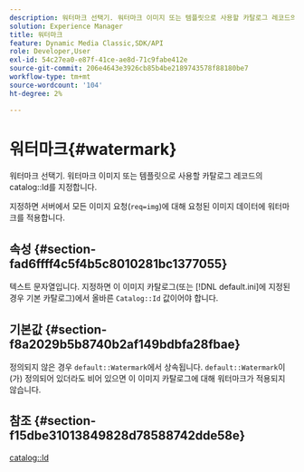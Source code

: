 ```yaml
---
description: 워터마크 선택기. 워터마크 이미지 또는 템플릿으로 사용할 카탈로그 레코드의 카탈로그 ID를 지정합니다.
solution: Experience Manager
title: 워터마크
feature: Dynamic Media Classic,SDK/API
role: Developer,User
exl-id: 54c27ea0-e87f-41ce-ae8d-71c9fabe412e
source-git-commit: 206e4643e3926cb85b4be2189743578f88180be7
workflow-type: tm+mt
source-wordcount: '104'
ht-degree: 2%

---
```


# 워터마크{#watermark}

워터마크 선택기. 워터마크 이미지 또는 템플릿으로 사용할 카탈로그 레코드의 catalog::Id를 지정합니다.

지정하면 서버에서 모든 이미지 요청(`req=img`)에 대해 요청된 이미지 데이터에 워터마크를 적용합니다.

## 속성 {#section-fad6ffff4c5f4b5c8010281bc1377055}

텍스트 문자열입니다. 지정하면 이 이미지 카탈로그(또는 [!DNL default.ini]에 지정된 경우 기본 카탈로그)에서 올바른 `Catalog::Id` 값이어야 합니다.

## 기본값 {#section-f8a2029b5b8740b2af149bdbfa28fbae}

정의되지 않은 경우 `default::Watermark`에서 상속됩니다. `default::Watermark`이(가) 정의되어 있더라도 비어 있으면 이 이미지 카탈로그에 대해 워터마크가 적용되지 않습니다.

## 참조 {#section-f15dbe31013849828d78588742dde58e}

[catalog::Id](/help/aem-is-ir-api/is-api/image-catalog/image-serving-api-ref/c-image-catalog-reference/c-image-svg-data-reference/c-image-data-reference/r-id-cat.md)
